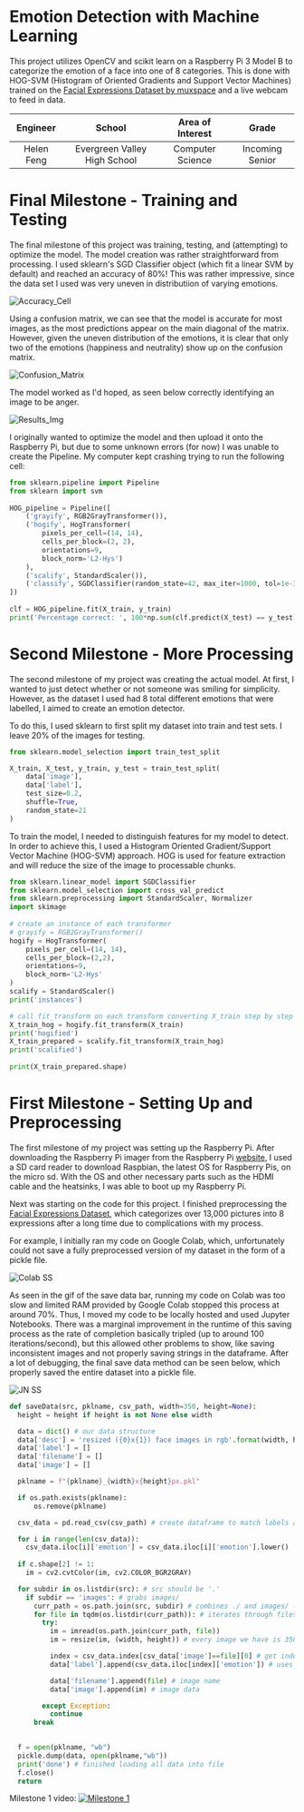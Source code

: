 ﻿# Emotion Detection with Machine Learning
This project utilizes OpenCV and scikit learn on a Raspberry Pi 3 Model B to categorize the emotion of a face into one of 8 categories. This is done with HOG-SVM (Histogram of Oriented Gradients and Support Vector Machines) trained on the [Facial Expressions Dataset by muxspace](https://github.com/muxspace/facial_expressions) and a live webcam to feed in data. 

| **Engineer** | **School** | **Area of Interest** | **Grade** |
|:--:|:--:|:--:|:--:|
| Helen Feng | Evergreen Valley High School | Computer Science | Incoming Senior

# Final Milestone - Training and Testing
The final milestone of this project was training, testing, and (attempting) to optimize the model. The model creation was rather straightforward from processing. I used sklearn's SGD Classifier object (which fit a linear SVM by default) and reached an accuracy of 80%! This was rather impressive, since the data set I used was very uneven in distributiion of varying emotions. 

![Accuracy_Cell](Accuracy_Cell.png)

Using a confusion matrix, we can see that the model is accurate for most images, as the most predictions appear on the main diagonal of the matrix. However, given the uneven distribution of the emotions, it is clear that only two of the emotions (happiness and neutrality) show up on the confusion matrix. 

![Confusion_Matrix](Confusion_Matrix.png)

The model worked as I'd hoped, as seen below correctly identifying an image to be anger.

![Results_Img](Results_Img.png)

I originally wanted to optimize the model and then upload it onto the Raspberry Pi, but due to some unknown errors (for now) I was unable to create the Pipeline. My computer kept crashing trying to run the following cell:

```python
from sklearn.pipeline import Pipeline
from sklearn import svm
 
HOG_pipeline = Pipeline([
    ('grayify', RGB2GrayTransformer()),
    ('hogify', HogTransformer(
        pixels_per_cell=(14, 14), 
        cells_per_block=(2, 2), 
        orientations=9, 
        block_norm='L2-Hys')
    ),
    ('scalify', StandardScaler()),
    ('classify', SGDClassifier(random_state=42, max_iter=1000, tol=1e-3))
])
 
clf = HOG_pipeline.fit(X_train, y_train)
print('Percentage correct: ', 100*np.sum(clf.predict(X_test) == y_test)/len(y_test))
```

# Second Milestone - More Processing
The second  milestone of my project was creating the actual model. At first, I wanted to just detect whether or not someone was smiling for simplicity. However, as the dataset I used had 8 total different emotions that were labelled, I aimed to create an emotion detector. 

To do this, I used sklearn to first split my dataset into train and test sets. I leave 20% of the images for testing.

```python
from sklearn.model_selection import train_test_split

X_train, X_test, y_train, y_test = train_test_split(
    data['image'], 
    data['label'], 
    test_size=0.2, 
    shuffle=True,
    random_state=21
)
```

To train the model, I needed to distinguish features for my model to detect. In order to achieve this, I used a Histogram Oriented Gradient/Support Vector Machine (HOG-SVM) approach. HOG is used for feature extraction and will reduce the size of the image to processable chunks.

```python
from sklearn.linear_model import SGDClassifier
from sklearn.model_selection import cross_val_predict
from sklearn.preprocessing import StandardScaler, Normalizer
import skimage
 
# create an instance of each transformer
# grayify = RGB2GrayTransformer()
hogify = HogTransformer(
    pixels_per_cell=(14, 14), 
    cells_per_block=(2,2), 
    orientations=9, 
    block_norm='L2-Hys'
)
scalify = StandardScaler()
print('instances')

# call fit_transform on each transform converting X_train step by step
X_train_hog = hogify.fit_transform(X_train)
print('hogified')
X_train_prepared = scalify.fit_transform(X_train_hog)
print('scalified')
 
print(X_train_prepared.shape)
```

# First Milestone - Setting Up and Preprocessing
The first milestone of my project was setting up the Raspberry Pi. After downloading the Raspberry Pi imager from the Raspberry Pi [website](https://www.raspberrypi.org/software/), I used a SD card reader to download Raspbian, the latest OS for Raspberry Pis, on the micro sd. With the OS and other necessary parts such as the HDMI cable and the heatsinks, I was able to boot up my Raspberry Pi.
  
Next was starting on the code for this project. I finished preprocessing the [Facial Expressions Dataset](https://github.com/muxspace/facial_expressions.git), which categorizes over 13,000 pictures into 8 expressions after a long time due to complications with my process. 

For example, I initially ran my code on Google Colab, which, unfortunately could not save a fully preprocessed version of my dataset in the form of a pickle file. 

![Colab SS](colab%20bar.gif)

As seen in the gif of the save data bar, running my code on Colab was too slow and limited RAM provided by Google Colab stopped this process at around 70%. Thus, I moved my code to be locally hosted and used Jupyter Notebooks. There was a marginal improvement in the runtime of this saving process as the rate of completion basically tripled (up to around 100 iterations/second), but this allowed other problems to show, like saving inconsistent images and not properly saving strings in the dataframe. After a lot of debugging, the final save data method can be seen below, which properly saved the entire dataset into a pickle file.

![JN SS](/jupyterbar.gif)

```python
def saveData(src, pklname, csv_path, width=350, height=None):
  height = height if height is not None else width

  data = dict() # our data structure
  data['desc'] = 'resized ({0}x{1}) face images in rgb'.format(width, height)
  data['label'] = []
  data['filename'] = []
  data['image'] = []

  pklname = f"{pklname}_{width}x{height}px.pkl" 

  if os.path.exists(pklname):
      os.remove(pklname)

  csv_data = pd.read_csv(csv_path) # create dataframe to match labels and images

  for i in range(len(csv_data)):
    csv_data.iloc[i]['emotion'] = csv_data.iloc[i]['emotion'].lower()
  
  if c.shape[2] != 1:
    im = cv2.cvtColor(im, cv2.COLOR_BGR2GRAY)

  for subdir in os.listdir(src): # src should be '.'
    if subdir == 'images': # grabs images/
      curr_path = os.path.join(src, subdir) # combines ./ and images/ --> ./images/ 
      for file in tqdm(os.listdir(curr_path)): # iterates through files in ./images/
        try:
          im = imread(os.path.join(curr_path, file))
          im = resize(im, (width, height)) # every image we have is 350x350, not needed but good to keep

          index = csv_data.index[csv_data['image']==file][0] # get index of the file we are looking at in the csv file
          data['label'].append(csv_data.iloc[index]['emotion']) # uses iloc (operated by index) to get element (emotion in str form)

          data['filename'].append(file) # image name
          data['image'].append(im) # image data

        except Exception:
          continue
      break

  
  f = open(pklname, "wb")
  pickle.dump(data, open(pklname,"wb")) 
  print('done') # finished loading all data into file
  f.close()
  return
```
Milestone 1 video:
[![Milestone 1](https://img.youtube.com/vi/gA0wkDz3eC8/0.jpg)](https://youtu.be/gA0wkDz3eC8)

